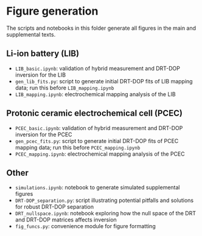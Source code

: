 # Figure generation
The scripts and notebooks in this folder generate all figures in the main and supplemental texts. 

## Li-ion battery (LIB)
* `LIB_basic.ipynb`: validation of hybrid measurement and DRT-DOP inversion for the LIB
* `gen_lib_fits.py`: script to generate initial DRT-DOP fits of LIB mapping data; run this before `LIB_mapping.ipynb`
* `LIB_mapping.ipynb`: electrochemical mapping analysis of the LIB

## Protonic ceramic electrochemical cell (PCEC)
* `PCEC_basic.ipynb`: validation of hybrid measurement and DRT-DOP inversion for the PCEC
* `gen_pcec_fits.py`: script to generate initial DRT-DOP fits of PCEC mapping data; run this before `PCEC_mapping.ipynb`
* `PCEC_mapping.ipynb`: electrochemical mapping analysis of the PCEC

## Other
* `simulations.ipynb`: notebook to generate simulated supplemental figures
* `DRT-DOP_separation.py`: script illustrating potential pitfalls and solutions for robust DRT-DOP separation
* `DRT_nullspace.ipynb`: notebook exploring how the null space of the DRT and DRT-DOP matrices affects inversion
* `fig_funcs.py`: convenience module for figure formatting
